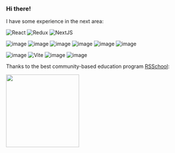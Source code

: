 ### Hi there! 

I have some experience in the next area:

![React](https://github.com/surface74/surface74/assets/52540855/dd82d372-54d5-4b23-81b3-795c7e9fb0fd)
![Redux](https://github.com/surface74/surface74/assets/52540855/8b7a4f83-751e-4dbc-9a45-04029bb0b1da)
![NextJS](https://github.com/surface74/surface74/assets/52540855/d3981a20-81ba-46d0-8f4d-7e8b55eccaf0)


![image](https://github.com/surface74/surface74/assets/52540855/36480bf3-8594-4fc4-955b-fdd13a4b34c1)
![image](https://github.com/surface74/surface74/assets/52540855/6da181cb-5b53-4832-97aa-f86f3574257e)
![image](https://github.com/surface74/surface74/assets/52540855/42348453-8254-4abd-969e-576b28b16d1e)
![image](https://github.com/surface74/surface74/assets/52540855/976c40ef-7cf0-44b9-8592-99f8eb4f7baf)
![image](https://github.com/surface74/surface74/assets/52540855/00f59587-473f-4f1f-8a53-4048658f829f)
![image](https://github.com/surface74/surface74/assets/52540855/1dae1981-ce63-4eaf-a0f2-635de6fb87d2)

![image](https://github.com/surface74/surface74/assets/52540855/3f27201d-f3eb-47d2-93a0-309239a0d727)
![Vite](https://github.com/surface74/surface74/assets/52540855/03b56d0c-143f-4dd0-ac75-df332a1a482d)
![image](https://github.com/surface74/surface74/assets/52540855/f2418aa4-b0ad-489b-b6ec-c8d322cdb453)
![image](https://github.com/surface74/surface74/assets/52540855/130036c4-ff30-471a-888c-a453dbf9c053)



Thanks to the best community-based education program [RSSchool](https://rs.school/):

<img src="https://github.com/surface74/surface74/assets/52540855/10fa7498-071e-4f3c-9cf6-e7cc348f967c)" width="200px"/>


